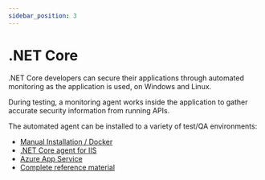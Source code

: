 ```yaml
---
sidebar_position: 3
---
```


# .NET Core

.NET Core developers can secure their applications through automated monitoring as the application is used, on Windows and Linux.

During testing, a monitoring agent works inside the application to gather accurate security information from running APIs.

The automated agent can be installed to a variety of test/QA environments:
- [Manual Installation / Docker](https://docs.contrastsecurity.com/en/-net-core-manual.html)
- [.NET Core agent for IIS](https://docs.contrastsecurity.com/en/-net-core-windows-installer.html)
- [Azure App Service](https://docs.contrastsecurity.com/en/-net-core-with-azure-app-service.html)
- [Complete reference material](https://docs.contrastsecurity.com/en/install--net-core.html)